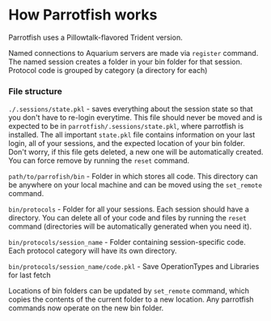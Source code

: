 # How Parrotfish works

Parrotfish uses a Pillowtalk-flavored Trident version.

Named connections to Aquarium servers are made via `register` command. The named session creates
a folder in your bin folder for that session. Protocol code is grouped by category (a directory for each)

### File structure

`./.sessions/state.pkl` - saves everything about the session state so that you don't have to re-login everytime. This
file should never be moved and is expected to be in `parrotfish/.sessions/state.pkl`, where parrotfish is installed.
The all important `state.pkl` file contains information on your last login, all of your sessions, and the expected location of your bin
folder. Don't worry, if this file gets deleted, a new one will be automatically created. You can force remove by running
the `reset` command.

`path/to/parrofish/bin` - Folder in which stores all code. This directory can be anywhere on your local machine and
can be moved using the `set_remote` command.

`bin/protocols` - Folder for all your sessions. Each session should have a directory. You can delete all of your code and files
by running the `reset` command (directories will be automatically generated when you need it).

`bin/protocols/session_name` - Folder containing session-specific code. Each protocol category will have its own directory.

`bin/protocols/session_name/code.pkl` - Save OperationTypes and Libraries for last fetch

Locations of bin folders can be updated by `set_remote` command, which copies the contents of the
current folder to a new location. Any parrotfish commands now operate on the new bin folder.
